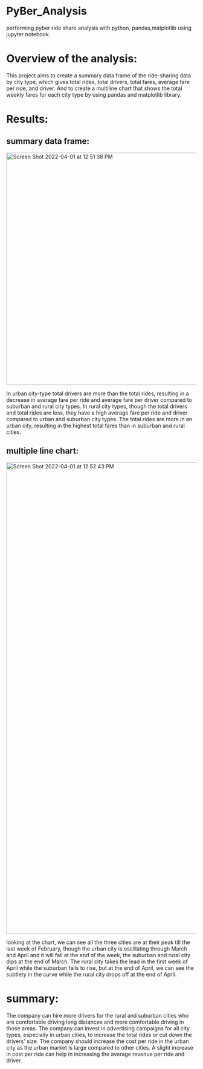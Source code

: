 # PyBer_Analysis
performing pyber ride share analysis with python, pandas,matplotlib using jupyter notebook.

# Overview of the analysis:
This project aims to create a summary data frame of the ride-sharing data by city type, which gives total rides, total drivers, total fares, average fare per ride, and driver. And to create a multiline chart that shows the total weekly fares for each city type by using pandas and matplotlib library.

# Results:
## summary data frame:

<img width="615" alt="Screen Shot 2022-04-01 at 12 51 38 PM" src="https://user-images.githubusercontent.com/100738688/161308152-82ba3f6c-55b9-4a46-91d2-b6a72b2546e3.png">

In urban city-type total drivers are more than the total rides, resulting in a decrease in average fare per ride and average fare per driver compared to suburban and rural city types.
In rural city types, though the total drivers and total rides are less, they have a high average fare per ride and driver compared to urban and suburban city types.
The total rides are more in an urban city, resulting in the highest total fares than in suburban and rural cities.

## multiple line chart:

<img width="1248" alt="Screen Shot 2022-04-01 at 12 52 43 PM" src="https://user-images.githubusercontent.com/100738688/161308252-3663d422-7d59-415c-b23f-f52de121125e.png">


looking at the chart, we can see all the three cities are at their peak till the last week of February, though the urban city is oscillating through March and April and it will fall at the end of the week, the suburban and rural city dips at the end of March.
The rural city takes the lead in the first week of April while the suburban fails to rise, but at the end of April, we can see the subtlety in the curve while the rural city drops off at the end of April.
# summary:
The company can hire more drivers for the rural and suburban cities who are comfortable driving long distances and more comfortable driving in those areas.
The company can invest in advertising campaigns for all city types, especially in urban cities, to increase the total rides or cut down the drivers' size.
The company should increase the cost per ride in the urban city as the urban market is large compared to other cities. A slight increase in cost per ride can help in increasing the average revenue per ride and driver.
